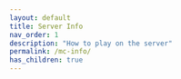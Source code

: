 ```yaml
---
layout: default
title: Server Info
nav_order: 1
description: "How to play on the server"
permalink: /mc-info/
has_children: true
---
```

